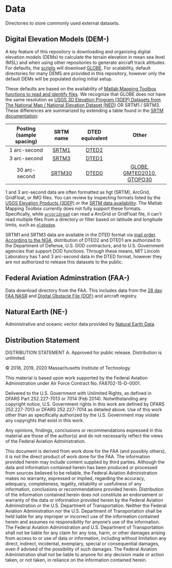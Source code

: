 # Data

Directories to store commonly used external datasets.

## Digital Elevation Models (DEM-)

A key feature of this repository is downloading and organizing digital elevation models (DEMs) to calculate the terrain elevation in mean sea level (MSL) and when using other repositories to generate aircraft track altitudes. For defaults, the [scripts](../script/README.md) will download [GLOBE](./DEM-GLOBE/README.md). For scalability, default directories for many DEMS are provided in this repository, however only the default DEMs will be populated during initial setup.

These defaults are based on the availability of [Matlab Mapping Toolbox functions to read and identify files](https://www.mathworks.com/help/map/determine-what-elevation-data-exists-for-a-region.html). We recognize that GLOBE does not have the same resolution as [USGS 3D Elevation Program (3DEP) Datasets from The National Map / National Elevation Dataset (NED)](https://www.sciencebase.gov/catalog/item/4f70a58ce4b058caae3f8ddb) OR SRTM1 / SRTM3. These differences are summarized by extending a table found in the [SRTM documentation](https://dds.cr.usgs.gov/srtm/version2_1/Documentation/SRTM_Topo.pdf):

| Posting (sample spacing)  | SRTM name |  DTED equivalent | Other|
| :-------------: | :--: | :-------------: | :-------------: |
| 1 arc-second| [SRTM1](https://dds.cr.usgs.gov/srtm/version2_1/SRTM1/) | [DTED2](https://www.nga.mil/ProductsServices/TopographicalTerrestrial/Pages/DigitalTerrainElevationData.aspx) | |
| 3 arc-second | [SRTM3](https://dds.cr.usgs.gov/srtm/version2_1/SRTM3/) | [DTED1](https://www.nga.mil/ProductsServices/TopographicalTerrestrial/Pages/DigitalTerrainElevationData.aspx)  | |
| 30 arc-second | [SRTM30](./data/DEM-SRTM30/README.md) | [DTED0](https://www.nga.mil/ProductsServices/TopographicalTerrestrial/Pages/DigitalTerrainElevationData.aspx) | [GLOBE](./data/DEM-GLOBE/README.md), [GMTED2010](https://www.usgs.gov/land-resources/eros/coastal-changes-and-impacts/gmted2010), [GTOPO30](./data/DEM-GTOPO30/README.md) |

1 and 3 arc-second data are often formatted as hgt (SRTM), ArcGrid, GridFloat, or IMG files. You can review by inspecting formats listed by the [USGS Elevation Products (3DEP)](https://viewer.nationalmap.gov/datasets/) or the [SRTM data availability](https://dds.cr.usgs.gov/srtm/version2_1/Documentation/SRTM_Topo.pdf). The Matlab Mapping Toolbox currently does not fully support these formats. Specifically, while [`arcgridread`](https://www.mathworks.com/help/map/ref/arcgridread.html) can read a ArcGrid or GridFloat file, it can't read multiple files from a directory or filter based on latitude and longitude limits, such as [`globedem`](https://www.mathworks.com/help/map/ref/globedem.html).

SRTM1 and SRTM3 data are available in the DTED format via [mail order]((https://dds.cr.usgs.gov/srtm/version2_1/Documentation/SRTM_Topo.pdf)). [According to the NGA](https://www.nga.mil/ProductsServices/TopographicalTerrestrial/Pages/DigitalTerrainElevationData.aspx), distribution of DTED2 and DTED1 are authorized to the Department of Defense, U.S. DOD contractors, and to U.S. Government agencies that support DOD functions. Through these means, MIT Lincoln Laboratory has 1 and 3 arc-second data in the DTED format, however they are not authorized to release this datasets to the public.

## Federal Aviation Adminstration (FAA-)

Data download directory from the FAA. This includes data from the [28 day FAA NASR](./FAA-NASR/README.md) and [Digital Obstacle File (DOF)](./FAA-DOF/README.md) and aircraft registry.

## Natural Earth (NE-)

Administrative and oceanic vector data provided by [Natural Earth Data](https://www.naturalearthdata.com/).

## Distribution Statement

DISTRIBUTION STATEMENT A. Approved for public release. Distribution is unlimited.

© 2018, 2019, 2020 Massachusetts Institute of Technology.

This material is based upon work supported by the Federal Aviation Administration under Air Force Contract No. FA8702-15-D-0001.

Delivered to the U.S. Government with Unlimited Rights, as defined in DFARS Part 252.227-7013 or 7014 (Feb 2014). Notwithstanding any copyright notice, U.S. Government rights in this work are defined by DFARS 252.227-7013 or DFARS 252.227-7014 as detailed above. Use of this work other than as specifically authorized by the U.S. Government may violate any copyrights that exist in this work.

Any opinions, findings, conclusions or recommendations expressed in this material are those of the author(s) and do not necessarily reflect the views of the Federal Aviation Administration.

This document is derived from work done for the FAA (and possibly others), it is not the direct product of work done for the FAA. The information provided herein may include content supplied by third parties.  Although the data and information contained herein has been produced or processed from sources believed to be reliable, the Federal Aviation Administration makes no warranty, expressed or implied, regarding the accuracy, adequacy, completeness, legality, reliability or usefulness of any information, conclusions or recommendations provided herein. Distribution of the information contained herein does not constitute an endorsement or warranty of the data or information provided herein by the Federal Aviation Administration or the U.S. Department of Transportation.  Neither the Federal Aviation Administration nor the U.S. Department of Transportation shall be held liable for any improper or incorrect use of the information contained herein and assumes no responsibility for anyone’s use of the information. The Federal Aviation Administration and U.S. Department of Transportation shall not be liable for any claim for any loss, harm, or other damages arising from access to or use of data or information, including without limitation any direct, indirect, incidental, exemplary, special or consequential damages, even if advised of the possibility of such damages. The Federal Aviation Administration shall not be liable to anyone for any decision made or action taken, or not taken, in reliance on the information contained herein.
